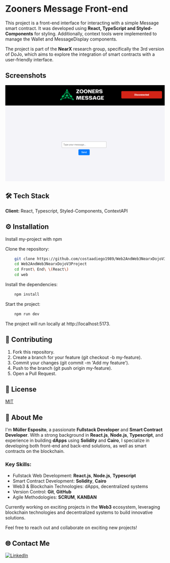 
# Zooners Message Front-end

This project is a front-end interface for interacting with a simple Message smart contract. It was developed using **React, TypeScript and Styled-Components** for styling. Additionally, context tools were implemented to manage the Wallet and MessageDisplay components.

The project is part of the **NearX** research group, specifically the 3rd version of DoJo, which aims to explore the integration of smart contracts with a user-friendly interface.


## Screenshots

![App Screenshot](https://github.com/costaadiego1989/Web2AndWeb3NearxDojoV3Project/raw/muller/Front%20End%20(React)/web/public/screenshoot.png)


## 🛠 Tech Stack

**Client:** React, Typescript, Styled-Components, ContextAPI

## ⚙️ Installation
Install my-project with npm

Clone the repository:

```bash
    git clone https://github.com/costaadiego1989/Web2AndWeb3NearxDojoV3Project.git
    cd Web2AndWeb3NearxDojoV3Project
    cd Front\ End\ \(React\)
    cd web
```

Install the dependencies:

```bash
    npm install
```

Start the project:

```bash
    npm run dev
```

The project will run locally at http://localhost:5173.
## 🤝 Contributing

1. Fork this repository.
2. Create a branch for your feature (git checkout -b my-feature).
3. Commit your changes (git commit -m 'Add my feature').
4. Push to the branch (git push origin my-feature).
5. Open a Pull Request.
## 📄 License

[MIT](https://choosealicense.com/licenses/mit/)


## 🚀 About Me
I'm **Müller Esposito**, a passionate **Fullstack Developer** and **Smart Contract Developer**. With a strong background in **React.js**, **Node.js**, **Typescript**, and experience in building **dApps** using **Solidity** and **Cairo**, I specialize in developing both front-end and back-end solutions, as well as smart contracts on the blockchain.

### Key Skills:
- Fullstack Web Development: **React.js**, **Node.js**, **Typescript**
- Smart Contract Development: **Solidity**, **Cairo**
- Web3 & Blockchain Technologies: dApps, decentralized systems
- Version Control: **Git**, **GitHub**
- Agile Methodologies: **SCRUM**, **KANBAN**

Currently working on exciting projects in the **Web3** ecosystem, leveraging blockchain technologies and decentralized systems to build innovative solutions.

Feel free to reach out and collaborate on exciting new projects!

## 🌐 Contact Me

[![LinkedIn](https://img.shields.io/badge/LinkedIn-0077B5?style=for-the-badge&logo=linkedin&logoColor=white)](https://linkedin.com/in/mulleresposito)
